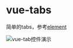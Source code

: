 # vue-tabs

 简单的tabs，参考[element](https://github.com/ElemeFE/element/tree/master/packages/tabs/src)

![vue-tab控件演示](https://i.loli.net/2020/02/06/gPUB5iQbFd9OxR2.gif)

